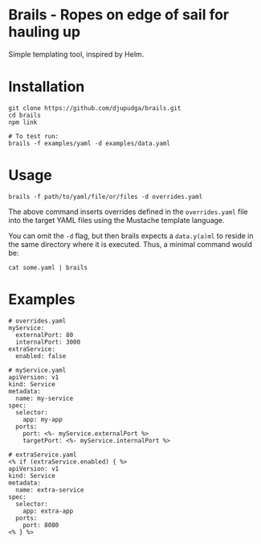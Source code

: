 # Brails - Ropes on edge of sail for hauling up

Simple templating tool, inspired by Helm.

# Installation

```
git clone https://github.com/djupudga/brails.git
cd brails
npm link

# To test run:
brails -f examples/yaml -d examples/data.yaml
```

# Usage

```
brails -f path/to/yaml/file/or/files -d overrides.yaml
```

The above command inserts overrides defined in the `overrides.yaml` file
into the target YAML files using the Mustache template language.

You can omit the `-d` flag, but then brails expects a `data.y(a)ml` to reside
in the same directory where it is executed. Thus, a minimal command would be:

```
cat some.yaml | brails
```

# Examples

```
# overrides.yaml
myService:
  externalPort: 80
  internalPort: 3000
extraService:
  enabled: false

# myService.yaml
apiVersion: v1
kind: Service
metadata:
  name: my-service
spec:
  selector:
    app: my-app
  ports:
    port: <%- myService.externalPort %>
    targetPort: <%- myService.internalPort %>

# extraService.yaml
<% if (extraService.enabled) { %>
apiVersion: v1
kind: Service
metadata:
  name: extra-service
spec:
  selector:
    app: extra-app
  ports:
    port: 8080
<% } %>

```
